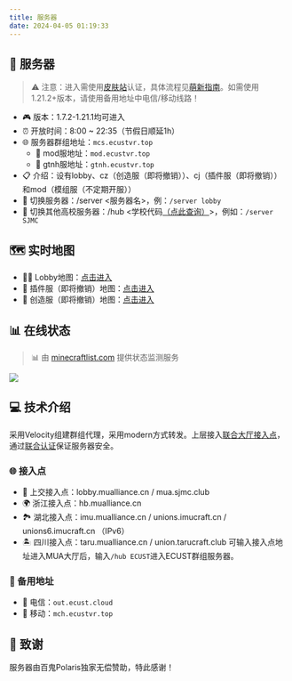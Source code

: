 ```yaml
---
title: 服务器
date: 2024-04-05 01:19:33
---
```

## 🏰 服务器
> ⚠️ 注意：进入需使用[皮肤站](https://mcskin.ecustvr.top/)认证，具体流程见[萌新指南](/tutorial/)。如需使用1.21.2+版本，请使用备用地址中电信/移动线路！
- 🎮 版本：1.7.2-1.21.1均可进入
- ⏰ 开放时间：8:00 ~ 22:35（节假日顺延1h）
- 🌐 服务器群组地址：`mcs.ecustvr.top`
    - 🧩 mod服地址：`mod.ecustvr.top`
    - 🧩 gtnh服地址：`gtnh.ecustvr.top`
- 📋 介绍：设有lobby、cz（创造服（即将撤销））、cj（插件服（即将撤销））和mod（模组服（不定期开服））
- 🔄 切换服务器：/server <服务器名>，例：`/server lobby`
- 🏫 切换其他高校服务器：/hub <学校代码[（点此查询）](https://docs.mualliance.cn/zh/dev/union/lobby)>，例如：`/server SJMC`

## 🗺️ 实时地图
- 🏃‍♂️ Lobby地图：[点击进入](http://mcmap.ecustvr.top/)
- 🔨 插件服（即将撤销）地图：[点击进入](http://out.ecust.cloud:25501/)
- 🎨 创造服（即将撤销）地图：[点击进入](http://out.ecust.cloud:25502/)

## 📊 在线状态
> 📊 由 [minecraftlist.com](https://minecraftlist.com/) 提供状态监测服务

[![](https://minecraftlist.com/servers/mcs.ecustvr.top/banner.svg)](https://minecraftlist.com/servers/mcs.ecustvr.top)

## 💻 技术介绍
采用Velocity组建群组代理，采用modern方式转发。上层接入[联合大厅接入点](https://docs.mualliance.cn/zh/dev/union/lobby)，通过[联合认证](https://docs.mualliance.cn/zh/dev/union/auth)保证服务器安全。

### 🌐 接入点
- 🏫 上交接入点：lobby.mualliance.cn / mua.sjmc.club
- 🌍 浙江接入点：hb.mualliance.cn
- 🏞️ 湖北接入点：imu.mualliance.cn / unions.imucraft.cn / unions6.imucraft.cn （IPv6）
- 🏝️ 四川接入点：taru.mualliance.cn / union.tarucraft.club
可输入接入点地址进入MUA大厅后，输入`/hub ECUST`进入ECUST群组服务器。

### 📡 备用地址
- 📶 电信：`out.ecust.cloud`
- 📱 移动：`mch.ecustvr.top`

## 🙏 致谢
服务器由百鬼Polaris独家无偿赞助，特此感谢！